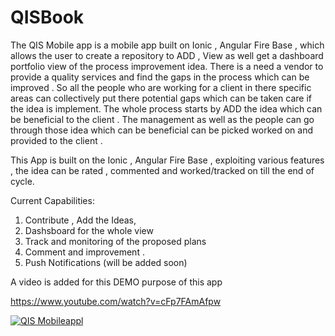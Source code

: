 # QISBook
The QIS Mobile app is a mobile app built on Ionic , Angular Fire Base  , which allows the user to create a repository to ADD , View as well get a dashboard portfolio view of the process improvement idea. There is a need a vendor to provide a quality services and find the gaps in the process which can be improved . So all the people who are working for a client in there specific areas can collectively put there potential gaps which can be taken care if the idea is implement. 
The whole process starts by ADD the idea which can be beneficial to the client  . The management as well as the people can go through those idea which can be beneficial can be picked worked on and provided to the client .

This App is built on the Ionic , Angular Fire Base  , exploiting various features , the idea can be rated , commented and worked/tracked  on till the end of  cycle.

Current Capabilities:

1.	Contribute , Add the Ideas,
2.	Dashsboard for the whole view 
3.	Track and monitoring of the proposed plans 
4.	Comment and improvement .
5.	Push Notifications (will be added soon)

A video is added for this DEMO purpose of this app

https://www.youtube.com/watch?v=cFp7FAmAfpw

[![QIS Mobileappl](https://img.youtube.com/vi/cFp7FAmAfpw/0.jpg)](https://www.youtube.com/watch?v=cFp7FAmAfpw)
